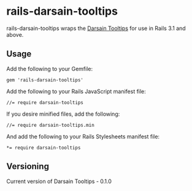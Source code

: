 # rails-darsain-tooltips

rails-darsain-tooltips wraps the [Darsain Tooltips](http://darsa.in/tooltips/) for use in Rails 3.1 and above.

## Usage

Add the following to your Gemfile:

    gem 'rails-darsain-tooltips'

Add the following to your Rails JavaScript manifest file:

    //= require darsain-tooltips

If you desire minified files, add the following:

    //= require darsain-tooltips.min

And add the following to your Rails Stylesheets manifest file:

    *= require darsain-tooltips

## Versioning

Current version of Darsain Tooltips - 0.1.0
